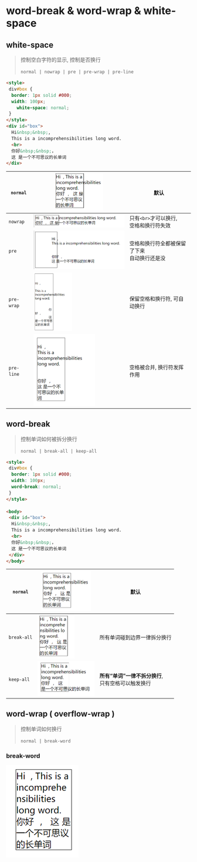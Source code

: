 # word-break & word-wrap & white-space

## white-space

> 控制空白字符的显示, 控制是否换行
>
> `normal | nowrap | pre | pre-wrap | pre-line`

```html
<style>
 div#box {
  border: 1px solid #000;
  width: 100px;
    white-space: normal;
 }
</style>
<div id="box">
  Hi&nbsp;&nbsp;,
  This is a incomprehensibilities long word.
  <br>
  你好&nbsp;&nbsp;，
  这 是一个不可思议的长单词
</div>
```

| `normal`   | <img src="./word-break&word-wrap&white-space.assets/image-20211209102306919-16390165906611.png" alt="image-20211209102306919" style="zoom:50%;" /> | 默认                                           |
| ---------- | ------------------------------------------------------------ | ---------------------------------------------- |
| `nowrap`   | <img src="./word-break&word-wrap&white-space.assets/image-20211209102458666.png" alt="image-20211209102458666" style="zoom:50%;" /> | 只有`<br>`才可以换行, <br>空格和换行符失效     |
| `pre`      | <img src="./word-break&word-wrap&white-space.assets/image-20211209102536365.png" alt="image-20211209102536365" style="zoom:50%;" /> | 空格和换行符全都被保留了下来<br>自动换行还是没 |
| `pre-wrap` | <img src="./word-break&word-wrap&white-space.assets/image-20211209102933032.png" alt="image-20211209102933032" style="zoom:33%;" /> | 保留空格和换行符, 可自动换行                   |
| `pre-line` | <img src="./word-break&word-wrap&white-space.assets/image-20211209103105521.png" alt="image-20211209103105521" style="zoom:50%;" /> | 空格被合并, 换行符发挥作用                     |

## word-break

> 控制单词如何被拆分换行
>
> `normal | break-all | keep-all`

```html
<style>
 div#box {
  border: 1px solid #000;
  width: 100px;
  word-break: normal;
 }
</style>

<body>
 <div id="box">
  Hi&nbsp;&nbsp;,
  This is a incomprehensibilities long word.
  <br>
  你好&nbsp;&nbsp;，
  这 是一个不可思议的长单词
 </div>
</body>
```

| `normal`    | <img src="word-break&word-wrap&white-space.assets/image-20211209104047949-16390176505692.png" alt="image-20211209104047949" style="zoom:50%;" /> | 默认                                                   |
| ----------- | ------------------------------------------------------------ | ------------------------------------------------------ |
| `break-all` | <img src="word-break&word-wrap&white-space.assets/image-20211209104132983.png" alt="image-20211209104132983" style="zoom:50%;" /> | 所有单词碰到边界一律拆分换行                           |
| `keep-all`  | <img src="word-break&word-wrap&white-space.assets/image-20211209104246886.png" alt="image-20211209104246886" style="zoom:50%;" /> | **所有“单词”一律不拆分换行**, <br>只有空格可以触发换行 |

## word-wrap ( overflow-wrap )

> 控制单词如何换行
>
> `normal | break-word`

### break-word

![image-20211209104919825](word-break&word-wrap&white-space.assets/image-20211209104919825.png)

